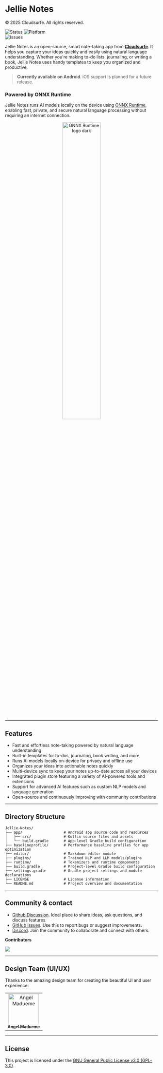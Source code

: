 # Jellie Notes
© 2025 Cloudsurfe. All rights reserved.


![Status](https://img.shields.io/badge/status-under_development-orange)
![Platform](https://img.shields.io/badge/platform-Android-blue) <br>![Issues](https://img.shields.io/github/issues/CloudSurfe/JellyNotes)

Jellie Notes is an open-source, smart note-taking app from [**Cloudsurfe**](https://www.cloudsurfe.com). It helps you capture your ideas quickly and easily using natural language understanding. Whether you're making to-do lists, journaling, or writing a book, Jellie Notes uses handy templates to keep you organized and productive.

> **Currently available on Android**. iOS support is planned for a future release.

### Powered by ONNX Runtime
Jellie Notes runs AI models locally on the device using [ONNX Runtime](https://onnxruntime.ai/), enabling fast, private, and secure natural language processing without requiring an internet connection.
<p align="center">
  <img width="50%" src="https://github.com/user-attachments/assets/5b1f0050-51ab-4c97-b2c0-4e2e092096f0" alt="ONNX Runtime logo dark" />
</p>

---
## Features
- Fast and effortless note-taking powered by natural language understanding  
- Built-in templates for to-dos, journaling, book writing, and more  
- Runs AI models locally on-device for privacy and offline use  
- Organizes your ideas into actionable notes quickly  
- Multi-device sync to keep your notes up-to-date across all your devices  
- Integrated plugin store featuring a variety of AI-powered tools and extensions  
- Support for advanced AI features such as custom NLP models and language generation  
- Open-source and continuously improving with community contributions

---
## Directory Structure

```plaintext
Jellie-Notes/
├── app/                   # Android app source code and resources
│   ├── src/               # Kotlin source files and assets
│   └── build.gradle       # App-level Gradle build configuration
├── baselineprofile/       # Performance baseline profiles for app optimization
├── editor/                # Markdown editor module
├── plugins/               # Trained NLP and LLM models/plugins
├── runtime/               # Tokenizers and runtime components
├── build.gradle           # Project-level Gradle build configuration
├── settings.gradle        # Gradle project settings and module declarations
├── LICENSE                # License information
└── README.md              # Project overview and documentation
```

---
## Community & contact

- [Github Discussion](https://github.com/CloudSurfe/Jellie-Notes/discussions). Ideal place to share ideas, ask questions, and discuss features.
- [GitHub Issues](https://github.com/CloudSurfe/Jellie-Notes/issues). Use this to report bugs or suggest improvements.
- [Discord](https://discord.gg/E9WqvF5H). Join the community to collaborate and connect with others.

**Contributors**

<a href="https://github.com/CloudSurfe/Jellie-Notes/graphs/contributors">
  <img src="https://contrib.rocks/image?repo=CloudSurfe/Jellie-Notes" />
</a>

---

## Design Team (UI/UX)

Thanks to the amazing design team for creating the beautiful UI and user experience:
<table>
    <tbody>
        <tr>
            <td align="center">
                <a href="https://www.behance.net/angel_madueme#">
                    <img src="https://mir-s3-cdn-cf.behance.net/user/115/120279896557085.662fbcc516a0d.jpg" width="100px;" alt="Angel Madueme"/>
                    <br />
                    <sub><b>Angel Madueme</b></sub>
                </a>
            </td>
            
</table>

 
 
</p>

---
## License
This project is licensed under the [GNU General Public License v3.0 (GPL-3.0)](https://choosealicense.com/licenses/gpl-3.0/).  
